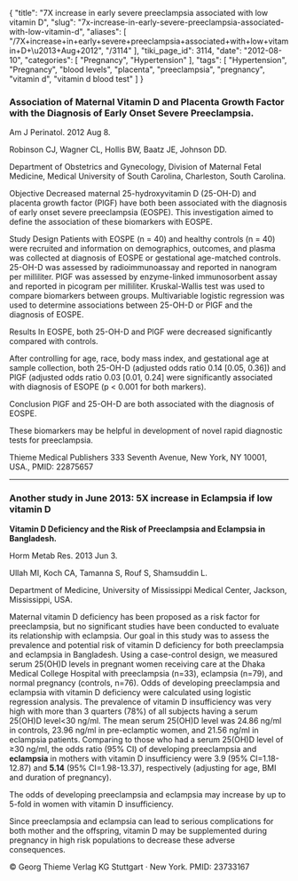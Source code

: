 {
    "title": "7X increase in early severe preeclampsia associated with low vitamin D",
    "slug": "7x-increase-in-early-severe-preeclampsia-associated-with-low-vitamin-d",
    "aliases": [
        "/7X+increase+in+early+severe+preeclampsia+associated+with+low+vitamin+D+\u2013+Aug+2012",
        "/3114"
    ],
    "tiki_page_id": 3114,
    "date": "2012-08-10",
    "categories": [
        "Pregnancy",
        "Hypertension"
    ],
    "tags": [
        "Hypertension",
        "Pregnancy",
        "blood levels",
        "placenta",
        "preeclampsia",
        "pregnancy",
        "vitamin d",
        "vitamin d blood test"
    ]
}


### Association of Maternal Vitamin D and Placenta Growth Factor with the Diagnosis of Early Onset Severe Preeclampsia.

Am J Perinatol. 2012 Aug 8.

Robinson CJ, Wagner CL, Hollis BW, Baatz JE, Johnson DD.

Department of Obstetrics and Gynecology, Division of Maternal Fetal Medicine, Medical University of South Carolina, Charleston, South Carolina.

Objective Decreased maternal 25-hydroxyvitamin D (25-OH-D) and placenta growth factor (PlGF) have both been associated with the diagnosis of early onset severe preeclampsia (EOSPE). This investigation aimed to define the association of these biomarkers with EOSPE.

Study Design Patients with EOSPE (n = 40) and healthy controls (n = 40) were recruited and information on demographics, outcomes, and plasma was collected at diagnosis of EOSPE or gestational age-matched controls. 25-OH-D was assessed by radioimmunoassay and reported in nanogram per milliliter. PlGF was assessed by enzyme-linked immunosorbent assay and reported in picogram per milliliter. Kruskal-Wallis test was used to compare biomarkers between groups. Multivariable logistic regression was used to determine associations between 25-OH-D or PlGF and the diagnosis of EOSPE.

Results In EOSPE, both 25-OH-D and PlGF were decreased significantly compared with controls. 

After controlling for age, race, body mass index, and gestational age at sample collection, both 25-OH-D (adjusted odds ratio 0.14 <span>[0.05, 0.36]</span>) and PlGF (adjusted odds ratio 0.03 <span>[0.01, 0.24]</span> were significantly associated with diagnosis of ESOPE (p < 0.001 for both markers).

Conclusion PlGF and 25-OH-D are both associated with the diagnosis of EOSPE. 

These biomarkers may be helpful in development of novel rapid diagnostic tests for preeclampsia.

Thieme Medical Publishers 333 Seventh Avenue, New York, NY 10001, USA., PMID: 22875657

---

### Another study in June 2013: 5X increase in Eclampsia if low vitamin D

 **Vitamin D Deficiency and the Risk of Preeclampsia and Eclampsia in Bangladesh.** 

Horm Metab Res. 2013 Jun 3. 

Ullah MI, Koch CA, Tamanna S, Rouf S, Shamsuddin L.

Department of Medicine, University of Mississippi Medical Center, Jackson, Mississippi, USA.

Maternal vitamin D deficiency has been proposed as a risk factor for preeclampsia, but no significant studies have been conducted to evaluate its relationship with eclampsia. Our goal in this study was to assess the prevalence and potential risk of vitamin D deficiency for both preeclampsia and eclampsia in Bangladesh. Using a case-control design, we measured serum 25(OH)D levels in pregnant women receiving care at the Dhaka Medical College Hospital with preeclampsia (n=33), eclampsia (n=79), and normal pregnancy (controls, n=76). Odds of developing preeclampsia and eclampsia with vitamin D deficiency were calculated using logistic regression analysis. The prevalence of vitamin D insufficiency was very high with more than 3 quarters (78%) of all subjects having a serum 25(OH)D level<30 ng/ml. The mean serum 25(OH)D level was 24.86 ng/ml in controls, 23.96 ng/ml in pre-eclamptic women, and 21.56 ng/ml in eclampsia patients. Comparing to those who had a serum 25(OH)D level of ≥30 ng/ml, the odds ratio (95% CI) of developing preeclampsia and  **eclampsia**  in mothers with vitamin D insufficiency were 3.9 (95% CI=1.18-12.87) and  **5.14**  (95% CI=1.98-13.37), respectively (adjusting for age, BMI and duration of pregnancy). 

The odds of developing preeclampsia and eclampsia may increase by up to 5-fold in women with vitamin D insufficiency. 

Since preeclampsia and eclampsia can lead to serious complications for both mother and the offspring, vitamin D may be supplemented during pregnancy in high risk populations to decrease these adverse consequences.

© Georg Thieme Verlag KG Stuttgart · New York. PMID:     23733167